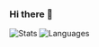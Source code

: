 ### Hi there 👋

![Stats](https://github-readme-stats.vercel.app/api?username=sudo-logic&show_icons=true&theme=gotham&hide_border=true)
![Languages](https://github-readme-stats.vercel.app/api/top-langs/?username=sudo-logic&layout=compact&theme=gotham&langs_count=8&hide_border=true)

<!--
**sudo-logic/sudo-logic** is a ✨ _special_ ✨ repository because its `README.md` (this file) appears on your GitHub profile.

Here are some ideas to get you started:

- 🔭 I’m currently working on ...
- 🌱 I’m currently learning ...
- 👯 I’m looking to collaborate on ...
- 🤔 I’m looking for help with ...
- 💬 Ask me about ...
- 📫 How to reach me: ...
- 😄 Pronouns: ...
- ⚡ Fun fact: ...
-->
